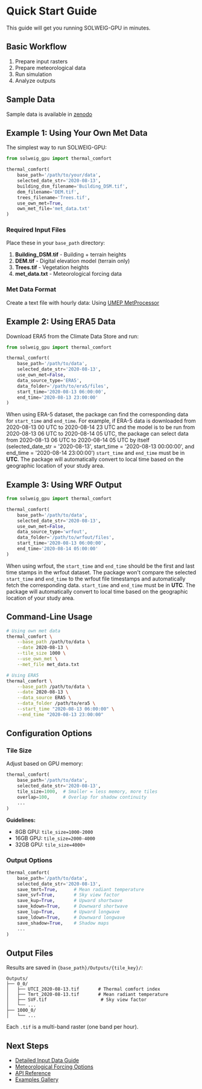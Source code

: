 # Quick Start Guide

This guide will get you running SOLWEIG-GPU in minutes.

## Basic Workflow

1. Prepare input rasters 
2. Prepare meteorological data
3. Run simulation
4. Analyze outputs

## Sample Data
Sample data is available in [zenodo](https://zenodo.org/records/17048978)
## Example 1: Using Your Own Met Data

The simplest way to run SOLWEIG-GPU:

```python
from solweig_gpu import thermal_comfort

thermal_comfort(
    base_path='/path/to/your/data',
    selected_date_str='2020-08-13',
    building_dsm_filename='Building_DSM.tif',
    dem_filename='DEM.tif',
    trees_filename='Trees.tif',
    use_own_met=True,
    own_met_file='met_data.txt'
)
```

### Required Input Files

Place these in your `base_path` directory:

1. **Building_DSM.tif** - Building + terrain heights
2. **DEM.tif** - Digital elevation model (terrain only)
3. **Trees.tif** - Vegetation heights
4. **met_data.txt** - Meteorological forcing data

### Met Data Format

Create a text file with hourly data: Using [UMEP MetProcessor](https://umep-docs.readthedocs.io/en/latest/pre-processor/Meteorological%20Data%20MetPreprocessor.html)

## Example 2: Using ERA5 Data

Download ERA5 from the Climate Data Store and run:

```python
from solweig_gpu import thermal_comfort

thermal_comfort(
    base_path='/path/to/data',
    selected_date_str='2020-08-13',
    use_own_met=False,
    data_source_type='ERA5',
    data_folder='/path/to/era5/files',
    start_time='2020-08-13 06:00:00',
    end_time='2020-08-13 23:00:00'
)
```
When using ERA-5 dataset, the package can find the corresponding data for `start_time` and `end_time`. For example, if ERA-5 data is downloaded from 2020-08-13 00 UTC to 2020-08-14 23 UTC and the model is to be run from 2020-08-13 06 UTC to 2020-08-14 05 UTC, the package can select data from 2020-08-13 06 UTC to 2020-08-14 05 UTC by itself (selected_date_str = '2020-08-13', start_time = '2020-08-13 00:00:00', and end_time = '2020-08-14 23:00:00')
`start_time` and `end_time` must be in **UTC**. The package will automatically convert to local time based on the geographic location of your study area.

## Example 3: Using WRF Output

```python
from solweig_gpu import thermal_comfort

thermal_comfort(
    base_path='/path/to/data',
    selected_date_str='2020-08-13',
    use_own_met=False,
    data_source_type='wrfout',
    data_folder='/path/to/wrfout/files',
    start_time='2020-08-13 06:00:00',
    end_time='2020-08-14 05:00:00'
)
```
When using wrfout, the `start_time` and `end_time` should be the first and last time stamps in the wrfout dataset. The package won't compare the selected `start_time` and `end_time` to the wrfout file timestamps and automatically fetch the corresponding data. 
`start_time` and `end_time` must be in **UTC**. The package will automatically convert to local time based on the geographic location of your study area.

## Command-Line Usage

```bash
# Using own met data
thermal_comfort \
    --base_path /path/to/data \
    --date 2020-08-13 \
    --tile_size 1000 \
    --use_own_met \
    --met_file met_data.txt

# Using ERA5
thermal_comfort \
    --base_path /path/to/data \
    --date 2020-08-13 \
    --data_source ERA5 \
    --data_folder /path/to/era5 \
    --start_time "2020-08-13 06:00:00" \
    --end_time "2020-08-13 23:00:00"
```

## Configuration Options

### Tile Size

Adjust based on GPU memory:

```python
thermal_comfort(
    base_path='/path/to/data',
    selected_date_str='2020-08-13',
    tile_size=1000,  # Smaller = less memory, more tiles
    overlap=100,     # Overlap for shadow continuity
    ...
)
```

**Guidelines:**
- 8GB GPU: `tile_size=1000-2000`
- 16GB GPU: `tile_size=2000-4000`
- 32GB GPU: `tile_size=4000+`

### Output Options

```python
thermal_comfort(
    base_path='/path/to/data',
    selected_date_str='2020-08-13',
    save_tmrt=True,      # Mean radiant temperature
    save_svf=True,       # Sky view factor
    save_kup=True,       # Upward shortwave
    save_kdown=True,     # Downward shortwave
    save_lup=True,       # Upward longwave
    save_ldown=True,     # Downward longwave
    save_shadow=True,    # Shadow maps
    ...
)
```

## Output Files

Results are saved in `{base_path}/Outputs/{tile_key}/`:

```
Outputs/
├── 0_0/
│   ├── UTCI_2020-08-13.tif       # Thermal comfort index
│   ├── Tmrt_2020-08-13.tif       # Mean radiant temperature
│   ├── SVF.tif                    # Sky view factor
│   └── ...
├── 1000_0/
│   └── ...
```

Each `.tif` is a multi-band raster (one band per hour).

## Next Steps

- [Detailed Input Data Guide](input_data.md)
- [Meteorological Forcing Options](configuration.md)
- [API Reference](api.rst)
- [Examples Gallery](examples.md)
